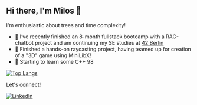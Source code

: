 ## Hi there, I'm Milos 👋

I'm enthusiastic about trees and time complexity!

- 🌱 I’ve recently finished an 8-month fullstack bootcamp with a RAG-chatbot project and am continuing my SE studies at [42 Berlin](https://42berlin.de/de/)
- 🔭 Finished a hands-on raycasting project, having teamed up for creation of a "3D" game using MiniLibX!
- 🔭 Starting to learn some C++ 98

[![Top Langs](https://github-readme-stats.vercel.app/api/top-langs/?username=mitadic&layout=compact)](https://github.com/anuraghazra/github-readme-stats)

Let's connect!

[![LinkedIn](https://img.shields.io/badge/linkedin-%230077B5.svg?style=for-the-badge&logo=linkedin&logoColor=white)](https://www.linkedin.com/in/mitadic/)

<!--
**mitadic/mitadic** is a ✨ _special_ ✨ repository because its `README.md` (this file) appears on your GitHub profile.

Here are some ideas to get you started:

- 🔭 I’m currently working on ...
- 🌱 I’m currently learning ...
- 👯 I’m looking to collaborate on ...
- 🤔 I’m looking for help with ...
- 💬 Ask me about ...
- 📫 How to reach me: ...
- 😄 Pronouns: ...
- ⚡ Fun fact: ...
-->
